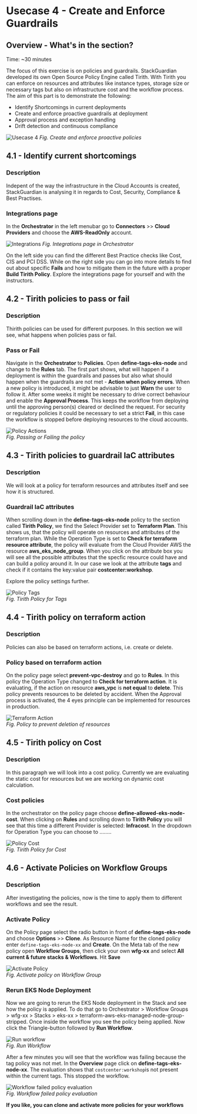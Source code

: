 # Usecase 4 - Create and Enforce Guardrails

## Overview - What's in the section?
Time: ~30 minutes  

The focus of this exercise is on policies and guardrails. StackGuardian developed its own Open Source Policy Engine called Tirith. With Tirith you can enforce on resources and attributes like instance types, storage size or necessary tags but also on infrastructure cost and the workflow process. 
The aim of this part is to demonstrate the following:

* Identify Shortcomings in current deployments
* Create and enforce proactive guardrails at deployment
* Approval process and exception handling 
* Drift detection and continuous compliance

![Usecase 4](image/usecase4.png)
_Fig. Create and enforce proactive policies_

## 4.1 - Identify current shortcomings
### Description
Indepent of the way the infrastructure in the Cloud Accounts is created, StackGuardian is analysing it in regards to Cost, Security, Compliance & Best Practises. 

### Integrations page
In the **Orchestrator** in the left menubar go to **Connectors** >> **Cloud Providers** and choose the **AWS-ReadOnly** account. 

![Integrations](image/integrations.png)
_Fig. Integrations page in Orchestrator_


On the left side you can find the different Best Practice checks like Cost, CIS and PCI DSS. While on the right side you can go into more details to find out about specific **Fails** and how to mitigate them in the future with a proper **Build Tirith Policy**. Explore the integrations page for yourself and with the instructors. 

## 4.2 - Tirith policies to pass or fail 
### Description
Thirith policies can be used for different purposes. In this section we will see, what happens when policies pass or fail.

### Pass or Fail 
Navigate in the **Orchestrator** to **Policies**. Open **define-tags-eks-node** and change to the **Rules** tab. The first part shows, what will happen if a deployment is within the guardrails and passes but also what should happen when the guardrails are not met - **Action when policy errors**. 
When a new policy is introduced, it might be advisable to just **Warn** the user to follow it. After some weeks it might be necessary to drive correct behaviour and enable the **Approval Process**. This keeps the workflow from deploying until the approving person(s) cleared or declined the request. For security or regulatory policies it could be necessary to set a strict **Fail**, in this case the workflow is stopped before deploying resources to the cloud accounts. 

![Policy Actions](image/policy-actions.png)  
_Fig. Passing or Failing the policy_  

## 4.3 - Tirith policies to guardrail IaC attributes
### Description
We will look at a policy for terraform resources and attributes itself and see how it is structured.

### Guardrail IaC attributes
When scrolling down in the **define-tags-eks-node** policy to the section called **Tirith Policy**, we find the Select Provider set to **Terraform Plan**. This shows us, that the policy will operate on resources and attributes of the terraform plan. 
While the Operation Type is set to **Check for terraform resource attribute**, the policy will evaluate from the Cloud Provider AWS the resource **aws_eks_node_group**. When you click on the attribute box you will see all the possible attributes that the specfic resource could have and can build a policy around it. 
In our case we look at the attribute **tags** and check if it contains the key:value pair **costcenter:workshop**. 

Explore the policy settings further.

![Policy Tags](image/policy-tags.png)  
_Fig. Tirith Policy for Tags_  


## 4.4 - Tirith policy on terraform action
### Description
Policies can also be based on terraform actions, i.e. create or delete.

### Policy based on terraform action
On the policy page select **prevent-vpc-destroy** and go to **Rules**. 
In this policy the Operation Type changed to **Check for terraform action**. It is evaluating, if the action on resource **aws_vpc** is **not equal** to **delete**. This policy prevents resources to be deleted by accident. When the Approval process is activated, the 4 eyes principle can be implemented for resources in production.

![Terraform Action](image/policy-delete.png)  
_Fig. Policy to prevent deletion of resources_  


## 4.5 - Tirith policy on Cost
### Description
In this paragraph we will look into a cost policy. Currently we are evaluating the static cost for resources but we are working on dynamic cost calculation. 
### Cost policies
In the orchestrator on the policy page choose **define-allowed-eks-node-cost**. When clicking on **Rules** and scrolling down to **Tirith Policy** you will see that this time a different Provider is selected: **Infracost**. 
In the dropdown for Operation Type you can choose to  ........

![Policy Cost](image/policy-cost.png)  
_Fig. Tirith Policy for Cost_ 



## 4.6 - Activate Policies on Workflow Groups
### Description
After investigating the policies, now is the time to apply them to different workflows and see the result. 
### Activate Policy
On the Policy page select the radio button in front of **define-tags-eks-node** and choose **Options** >> **Clone**. As Resource Name for the cloned policy enter ``define-tags-eks-node-xx`` and **Create**. On the Meta tab of the new policy open **Workflow Groups**, then click your own **wfg-xx** and select **All current & future stacks & Workflows**.  Hit **Save** 

![Activate Policy](image/activate-policy.png)  
_Fig. Activate policy on Workflow Group_  


### Rerun EKS Node Deployment 
Now we are going to rerun the EKS Node deployment in the Stack and see how the policy is applied. To do that go to Orchestrator > Workflow Groups >  wfg-xx > Stacks > eks-xx > terraform-aws-eks-managed-node-group-stripped. Once inside the workflow you see the policy being applied. Now click the Triangle-button followed by **Run Workflow**.

![Run workflow](image/run-workflow.png)  
_Fig. Run Workflow_  

After a few minutes you will see that the workflow was failing because the tag policy was not met. In the **Overview** page click on **define-tags-eks-node-xx**. The evaluation shows that ``costcenter:workshop``is not present within the current tags. This stopped the workflow. 

![Workflow failed policy evaluation](image/policy-failed.png)  
_Fig. Workflow failed policy evaluation_  

**If you like, you can clone and activate more policies for your workflows**
